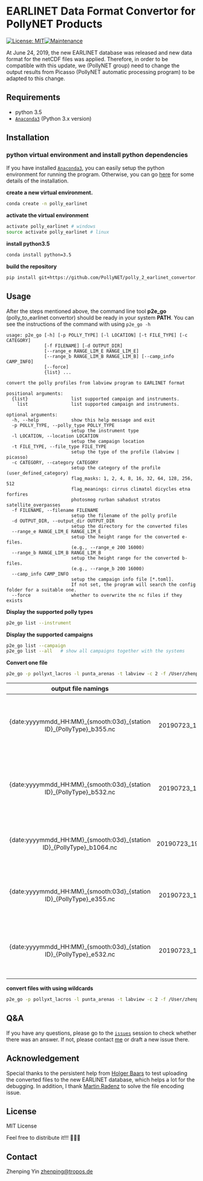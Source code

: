 # EARLINET Data Format Convertor for PollyNET Products
[![License: MIT](https://img.shields.io/badge/License-MIT-yellow.svg)](https://opensource.org/licenses/MIT)[![Maintenance](https://img.shields.io/badge/Maintained%3F-yes-green.svg)](https://GitHub.com/Naereen/StrapDown.js/graphs/commit-activity)

At June 24, 2019, the new EARLINET database was released and new data format for the netCDF files was applied. Therefore, in order to be compatible with this update, we (PollyNET group) need to change the output results from Picasso (PollyNET automatic processing program) to be adapted to this change.

## Requirements

- python 3.5
- [`Anaconda3`](https://www.anaconda.com/distribution/) (Python 3.x version)

## Installation

### python virtual environment and install python dependencies

If you have installed [`Anaconda3`](https://www.anaconda.com/distribution/), you can easily setup the python environment for running the program. Otherwise, you can go [here](https://github.com/ZPYin/Pollynet_Processing_Chain/blob/master/doc/anaconda_installation.md) for some details of the installation.

**create a new virtual environment.**

```bash
conda create -n polly_earlinet
```

**activate the virtual environment**

```bash
activate polly_earlinet # windows
source activate polly_earlinet # linux
```

**install python3.5**

```bash
conda install python=3.5
```

**build the repository**

```bash
pip install git+https://github.com/PollyNET/polly_2_earlinet_convertor.git
```

## Usage

After the steps mentioned above, the command line tool **p2e_go** (polly_to_earlinet convertor) should be ready in your system **PATH**. You can see the instructions of the command with using `p2e_go -h`

```text
usage: p2e_go [-h] [-p POLLY_TYPE] [-l LOCATION] [-t FILE_TYPE] [-c CATEGORY]
              [-f FILENAME] [-d OUTPUT_DIR]
              [--range_e RANGE_LIM_E RANGE_LIM_E]
              [--range_b RANGE_LIM_B RANGE_LIM_B] [--camp_info CAMP_INFO]
              [--force]
              {list} ...

convert the polly profiles from labview program to EARLINET format

positional arguments:
  {list}                list supported campaign and instruments.
    list                list supported campaign and instruments.

optional arguments:
  -h, --help            show this help message and exit
  -p POLLY_TYPE, --polly_type POLLY_TYPE
                        setup the instrument type
  -l LOCATION, --location LOCATION
                        setup the campaign location
  -t FILE_TYPE, --file_type FILE_TYPE
                        setup the type of the profile (labview | picasso)
  -c CATEGORY, --category CATEGORY
                        setup the category of the profile (user_defined_category)
                        flag_masks: 1, 2, 4, 8, 16, 32, 64, 128, 256, 512
                        flag_meanings: cirrus climatol dicycles etna forfires
                        photosmog rurban sahadust stratos satellite_overpasses
  -f FILENAME, --filename FILENAME
                        setup the filename of the polly profile
  -d OUTPUT_DIR, --output_dir OUTPUT_DIR
                        setup the directory for the converted files
  --range_e RANGE_LIM_E RANGE_LIM_E
                        setup the height range for the converted e-files.
                        (e.g., --range_e 200 16000)
  --range_b RANGE_LIM_B RANGE_LIM_B
                        setup the height range for the converted b-files.
                        (e.g., --range_b 200 16000)
  --camp_info CAMP_INFO
                        setup the campaign info file [*.toml].
                        If not set, the program will search the config folder for a suitable one.
  --force               whether to overwrite the nc files if they exists
```

**Display the supported polly types**

```bash
p2e_go list --instrument
```

**Display the supported campaigns**

```bash
p2e_go list --campaign
p2e_go list --all   # show all campaigns together with the systems
```

**Convert one file**

```bash
p2e_go -p pollyxt_lacros -l punta_arenas -t labview -c 2 -f /User/zhenping/desktop/file1.txt -d /Users/zhenping/Destkop/test --force
```

|output file namings|example|description|
|:----------:|:-----:|:----------|
|{date:yyyymmdd\_HH:MM}\_{smooth:03d}\_{station ID}\_{PollyType}\_b355.nc|20190723\_1900\_075\_lei\_arielle\_b355.nc|results associated with backscatter, vol/par depolarization ratio at 355 nm|
|{date:yyyymmdd\_HH:MM}\_{smooth:03d}\_{station ID}\_{PollyType}\_b532.nc|20190723\_1900\_075\_lei\_arielle\_b532.nc|results associated with backscatter, vol/par depolarization ratio at 532 nm|
|{date:yyyymmdd\_HH:MM}\_{smooth:03d}\_{station ID}\_{PollyType}\_b1064.nc|20190723\_1900\_075\_lei\_arielle\_b1064.nc|results associated with backscatter coefficient at 1064 nm|
|{date:yyyymmdd\_HH:MM}\_{smooth:03d}\_{station ID}\_{PollyType}\_e355.nc|20190723\_1900\_075\_lei\_arielle\_e355.nc|results associated with backscatter and extinction coefficients at 355 nm|
|{date:yyyymmdd\_HH:MM}\_{smooth:03d}\_{station ID}\_{PollyType}\_e532.nc|20190723\_1900\_075\_lei\_arielle\_e532.nc|results associated with backscatter and extinction coefficients at 532 nm|

**convert files with using wildcards**

```bash
p2e_go -p pollyxt_lacros -l punta_arenas -t labview -c 2 -f /User/zhenping/desktop/file*.txt -d /Users/zhenping/Destkop/test --force
```

## Q&A

If you have any questions, please go to the [`issues`](https://github.com/ZPYin/polly_2_earlinet_convertor/issues) session to check whether there was an answer. If not, please contact [me](#contact) or draft a new issue there.

## Acknowledgement

Special thanks to the persistent help from [Holger Baars](https://www.tropos.de/institut/ueber-uns/mitarbeitende/holger-baars) to test uploading the converted files to the new EARLINET database, which helps a lot for the debugging. In addition, I thank [Martin Radenz](radenz@tropos.de) to solve the file encoding issue.

## License

MIT License

Feel free to distribute it!!! :beer::beer::beer:

## Contact

Zhenping Yin 
<zhenping@tropos.de>
